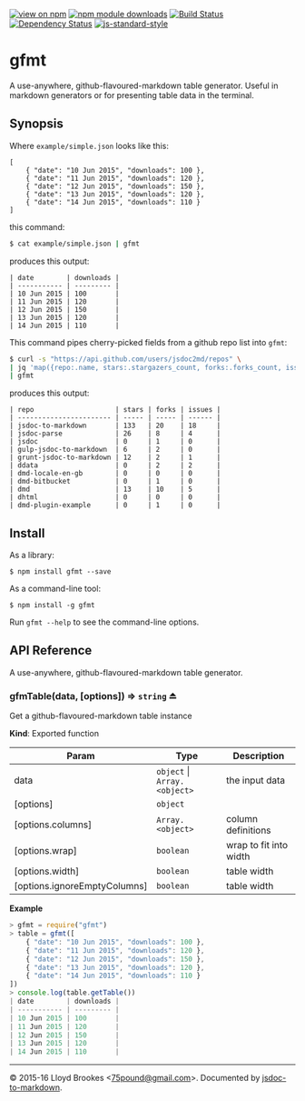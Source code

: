 [![view on npm](http://img.shields.io/npm/v/gfmt.svg)](https://www.npmjs.org/package/gfmt)
[![npm module downloads](http://img.shields.io/npm/dt/gfmt.svg)](https://www.npmjs.org/package/gfmt)
[![Build Status](https://travis-ci.org/75lb/gfmt.svg?branch=master)](https://travis-ci.org/75lb/gfmt)
[![Dependency Status](https://david-dm.org/75lb/gfmt.svg)](https://david-dm.org/75lb/gfmt)
[![js-standard-style](https://img.shields.io/badge/code%20style-standard-brightgreen.svg)](https://github.com/feross/standard)

# gfmt
A use-anywhere, github-flavoured-markdown table generator. Useful in markdown generators or for presenting table data in the terminal.

## Synopsis
Where `example/simple.json` looks like this:
```
[
    { "date": "10 Jun 2015", "downloads": 100 },
    { "date": "11 Jun 2015", "downloads": 120 },
    { "date": "12 Jun 2015", "downloads": 150 },
    { "date": "13 Jun 2015", "downloads": 120 },
    { "date": "14 Jun 2015", "downloads": 110 }
]
```

this command:
```sh
$ cat example/simple.json | gfmt
```

produces this output:
```
| date        | downloads |
| ----------- | --------- |
| 10 Jun 2015 | 100       |
| 11 Jun 2015 | 120       |
| 12 Jun 2015 | 150       |
| 13 Jun 2015 | 120       |
| 14 Jun 2015 | 110       |
```

This command pipes cherry-picked fields from a github repo list into `gfmt`:
```sh
$ curl -s "https://api.github.com/users/jsdoc2md/repos" \
| jq 'map({repo:.name, stars:.stargazers_count, forks:.forks_count, issues:.open_issues_count}) | sort_by(.stargazers_count) | reverse' \
| gfmt
```

produces this output:
```
| repo                    | stars | forks | issues |
| ----------------------- | ----- | ----- | ------ |
| jsdoc-to-markdown       | 133   | 20    | 18     |
| jsdoc-parse             | 26    | 8     | 4      |
| jsdoc                   | 0     | 1     | 0      |
| gulp-jsdoc-to-markdown  | 6     | 2     | 0      |
| grunt-jsdoc-to-markdown | 12    | 2     | 1      |
| ddata                   | 0     | 2     | 2      |
| dmd-locale-en-gb        | 0     | 0     | 0      |
| dmd-bitbucket           | 0     | 1     | 0      |
| dmd                     | 13    | 10    | 5      |
| dhtml                   | 0     | 0     | 0      |
| dmd-plugin-example      | 0     | 1     | 0      |
```

## Install
As a library:

```
$ npm install gfmt --save
```

As a command-line tool:
```
$ npm install -g gfmt
```

Run `gfmt --help` to see the command-line options.

## API Reference
A use-anywhere, github-flavoured-markdown table generator.

<a name="exp_module_gfmt--gfmTable"></a>
### gfmTable(data, [options]) ⇒ <code>string</code> ⏏
Get a github-flavoured-markdown table instance

**Kind**: Exported function  

| Param | Type | Description |
| --- | --- | --- |
| data | <code>object</code> &#124; <code>Array.&lt;object&gt;</code> | the input data |
| [options] | <code>object</code> |  |
| [options.columns] | <code>Array.&lt;object&gt;</code> | column definitions |
| [options.wrap] | <code>boolean</code> | wrap to fit into width |
| [options.width] | <code>boolean</code> | table width |
| [options.ignoreEmptyColumns] | <code>boolean</code> | table width |

**Example**  
```js
> gfmt = require("gfmt")
> table = gfmt([
    { "date": "10 Jun 2015", "downloads": 100 },
    { "date": "11 Jun 2015", "downloads": 120 },
    { "date": "12 Jun 2015", "downloads": 150 },
    { "date": "13 Jun 2015", "downloads": 120 },
    { "date": "14 Jun 2015", "downloads": 110 }
])
> console.log(table.getTable())
| date        | downloads |
| ----------- | --------- |
| 10 Jun 2015 | 100       |
| 11 Jun 2015 | 120       |
| 12 Jun 2015 | 150       |
| 13 Jun 2015 | 120       |
| 14 Jun 2015 | 110       |
```
* * *

&copy; 2015-16 Lloyd Brookes \<75pound@gmail.com\>. Documented by [jsdoc-to-markdown](https://github.com/jsdoc2md/jsdoc-to-markdown).

